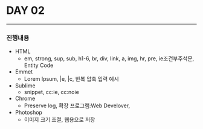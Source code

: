 # DAY 02
<hr/>

### 진행내용
* HTML 
  * em, strong, sup, sub, h1-6, br, div, link, a, img, hr, pre, ie조건부주석문, Entity Code
* Emmet 
  * Lorem Ipsum, |e, |c, 반복 압축 입력 예시
* Sublime 
  * snippet, cc:ie, cc:noie
* Chrome 
  * Preserve log, 확장 프로그램:Web Develover, 
* Photoshop 
  * 이미지 크기 조절, 웹용으로 저장
